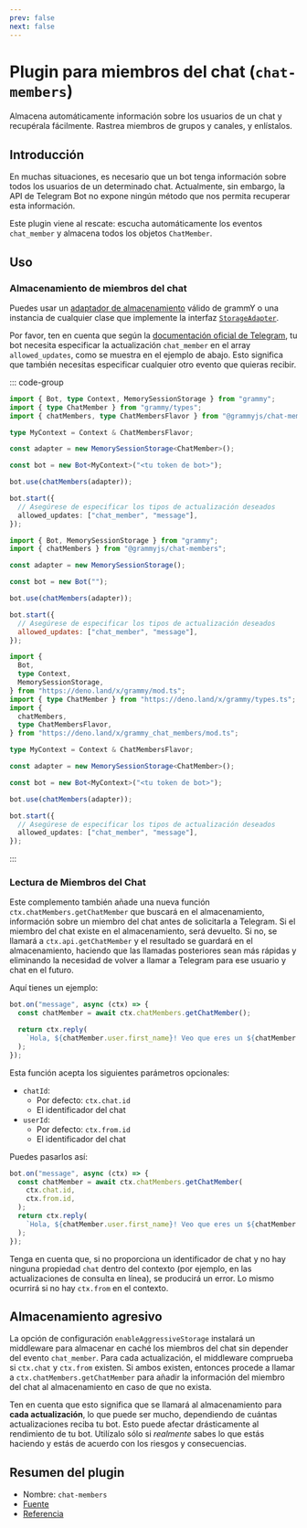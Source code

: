 ```yaml
---
prev: false
next: false
---
```


# Plugin para miembros del chat (`chat-members`)

Almacena automáticamente información sobre los usuarios de un chat y recupérala fácilmente.
Rastrea miembros de grupos y canales, y enlístalos.

## Introducción

En muchas situaciones, es necesario que un bot tenga información sobre todos los usuarios de un determinado chat.
Actualmente, sin embargo, la API de Telegram Bot no expone ningún método que nos permita recuperar esta información.

Este plugin viene al rescate: escucha automáticamente los eventos `chat_member` y almacena todos los objetos `ChatMember`.

## Uso

### Almacenamiento de miembros del chat

Puedes usar un [adaptador de almacenamiento](./session#adaptadores-de-almacenamiento-conocidos) válido de grammY o una instancia de cualquier clase que implemente la interfaz [`StorageAdapter`](/ref/core/storageadapter).

Por favor, ten en cuenta que según la [documentación oficial de Telegram](https://core.telegram.org/bots/api#getupdates), tu bot necesita especificar la actualización `chat_member` en el array `allowed_updates`, como se muestra en el ejemplo de abajo.
Esto significa que también necesitas especificar cualquier otro evento que quieras recibir.

::: code-group

```ts [TypeScript]
import { Bot, type Context, MemorySessionStorage } from "grammy";
import { type ChatMember } from "grammy/types";
import { chatMembers, type ChatMembersFlavor } from "@grammyjs/chat-members";

type MyContext = Context & ChatMembersFlavor;

const adapter = new MemorySessionStorage<ChatMember>();

const bot = new Bot<MyContext>("<tu token de bot>");

bot.use(chatMembers(adapter));

bot.start({
  // Asegúrese de especificar los tipos de actualización deseados
  allowed_updates: ["chat_member", "message"],
});
```

```js [JavaScript]
import { Bot, MemorySessionStorage } from "grammy";
import { chatMembers } from "@grammyjs/chat-members";

const adapter = new MemorySessionStorage();

const bot = new Bot("");

bot.use(chatMembers(adapter));

bot.start({
  // Asegúrese de especificar los tipos de actualización deseados
  allowed_updates: ["chat_member", "message"],
});
```

```ts [Deno]
import {
  Bot,
  type Context,
  MemorySessionStorage,
} from "https://deno.land/x/grammy/mod.ts";
import { type ChatMember } from "https://deno.land/x/grammy/types.ts";
import {
  chatMembers,
  type ChatMembersFlavor,
} from "https://deno.land/x/grammy_chat_members/mod.ts";

type MyContext = Context & ChatMembersFlavor;

const adapter = new MemorySessionStorage<ChatMember>();

const bot = new Bot<MyContext>("<tu token de bot>");

bot.use(chatMembers(adapter));

bot.start({
  // Asegúrese de especificar los tipos de actualización deseados
  allowed_updates: ["chat_member", "message"],
});
```

:::

### Lectura de Miembros del Chat

Este complemento también añade una nueva función `ctx.chatMembers.getChatMember` que buscará en el almacenamiento, información sobre un miembro del chat antes de solicitarla a Telegram.
Si el miembro del chat existe en el almacenamiento, será devuelto.
Si no, se llamará a `ctx.api.getChatMember` y el resultado se guardará en el almacenamiento, haciendo que las llamadas posteriores sean más rápidas y eliminando la necesidad de volver a llamar a Telegram para ese usuario y chat en el futuro.

Aquí tienes un ejemplo:

```ts
bot.on("message", async (ctx) => {
  const chatMember = await ctx.chatMembers.getChatMember();

  return ctx.reply(
    `Hola, ${chatMember.user.first_name}! Veo que eres un ${chatMember.status} de este chat!`,
  );
});
```

Esta función acepta los siguientes parámetros opcionales:

- `chatId`:
  - Por defecto: `ctx.chat.id`
  - El identificador del chat
- `userId`:
  - Por defecto: `ctx.from.id`
  - El identificador del chat

Puedes pasarlos así:

```ts
bot.on("message", async (ctx) => {
  const chatMember = await ctx.chatMembers.getChatMember(
    ctx.chat.id,
    ctx.from.id,
  );
  return ctx.reply(
    `Hola, ${chatMember.user.first_name}! Veo que eres un ${chatMember.status} de este chat!`,
  );
});
```

Tenga en cuenta que, si no proporciona un identificador de chat y no hay ninguna propiedad `chat` dentro del contexto (por ejemplo, en las actualizaciones de consulta en línea), se producirá un error.
Lo mismo ocurrirá si no hay `ctx.from` en el contexto.

## Almacenamiento agresivo

La opción de configuración `enableAggressiveStorage` instalará un middleware para almacenar en caché los miembros del chat sin depender del evento `chat_member`.
Para cada actualización, el middleware comprueba si `ctx.chat` y `ctx.from` existen.
Si ambos existen, entonces procede a llamar a `ctx.chatMembers.getChatMember` para añadir la información del miembro del chat al almacenamiento en caso de que no exista.

Ten en cuenta que esto significa que se llamará al almacenamiento para **cada actualización**, lo que puede ser mucho, dependiendo de cuántas actualizaciones reciba tu bot.
Esto puede afectar drásticamente al rendimiento de tu bot.
Utilízalo sólo si _realmente_ sabes lo que estás haciendo y estás de acuerdo con los riesgos y consecuencias.

## Resumen del plugin

- Nombre: `chat-members`
- [Fuente](https://github.com/grammyjs/chat-members)
- [Referencia](/ref/chat-members/)
